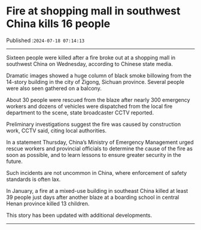# Fire at shopping mall in southwest China kills 16 people

Published :`2024-07-18 07:14:13`

---

Sixteen people were killed after a fire broke out at a shopping mall in southwest China on Wednesday, according to Chinese state media.

Dramatic images showed a huge column of black smoke billowing from the 14-story building in the city of Zigong, Sichuan province. Several people were also seen gathered on a balcony.

About 30 people were rescued from the blaze after nearly 300 emergency workers and dozens of vehicles were dispatched from the local fire department to the scene, state broadcaster CCTV reported.

Preliminary investigations suggest the fire was caused by construction work, CCTV said, citing local authorities.

In a statement Thursday, China’s Ministry of Emergency Management urged rescue workers and provincial officials to determine the cause of the fire as soon as possible, and to learn lessons to ensure greater security in the future.

Such incidents are not uncommon in China, where enforcement of safety standards is often lax.

In January, a fire at a mixed-use building in southeast China killed at least 39 people just days after another blaze at a boarding school in central Henan province killed 13 children.

This story has been updated with additional developments.

---

